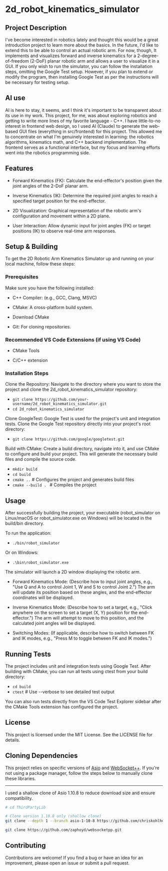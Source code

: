 # 2d_robot_kinematics_simulator

## **Project Description**

I've become interested in robotics lately and thought this would be a great introduction project to learn more about the basics. In the future, I'd like to extend this to be able to control an actual robotic arm. For now, though, It implements and visualizes forward and inverse kinematics for a 2-degree-of-freedom (2-DoF) planar robotic arm and allows a user to visualize it in a GUI. If you only wish to run the simulator, you can follow the installation steps, omitting the Google Test setup. However, if you plan to extend or modify the program, then installing Google Test as per the instructions will be necessary for testing setup.

## AI use
AI is here to stay, it seems, and I think it's important to be transparent about its use in my work. This project, for me, was about exploring robotics and getting to write more lines of my favorite language - C++. I have little-to-no interest in frontend web design, so I used AI (Claude) to generate the web-based GUI files (everything in src/frontend) for this project. This allowed me to concentrate on what I'm genuinely interested in learning: the robotics algorithms, kinematics math, and C++ backend implementation. The frontend serves as a functional interface, but my focus and learning efforts went into the robotics programming side.

## **Features**

- Forward Kinematics (FK): Calculate the end-effector's position given the joint angles of the 2-DoF planar arm.

- Inverse Kinematics (IK): Determine the required joint angles to reach a specified target position for the end-effector.

- 2D Visualization: Graphical representation of the robotic arm's configuration and movement within a 2D plane.

- User Interaction: Allow dynamic input for joint angles (FK) or target positions (IK) to observe real-time arm responses.

## **Setup & Building**

To get the 2D Robotic Arm Kinematics Simulator up and running on your local machine, follow these steps:

### **Prerequisites**

Make sure you have the following installed:

- C++ Compiler: (e.g., GCC, Clang, MSVC)

- CMake: A cross-platform build system.

- Download CMake

- Git: For cloning repositories.

### **Recommended VS Code Extensions (if using VS Code)**

- CMake Tools

- C/C++ extension

### **Installation Steps**

Clone the Repository: Navigate to the directory where you want to store the project and clone the 2d_robot_kinematics_simulator repository:

- `git clone https://github.com/your-username/2d_robot_kinematics_simulator.git`
- `cd 2d_robot_kinematics_simulator`

Clone GoogleTest: Google Test is used for the project's unit and integration tests. Clone the Google Test repository directly into your project's root directory:

- `git clone https://github.com/google/googletest.git`

Build with CMake: Create a build directory, navigate into it, and use CMake to configure and build your project. This will generate the necessary build files and compile the source code.

- `mkdir build`
- `cd build`
- `cmake ..` # Configures the project and generates build files
- `cmake --build . ` # Compiles the project

## **Usage**

After successfully building the project, your executable (robot_simulator on Linux/macOS or robot_simulator.exe on Windows) will be located in the build/bin directory.

To run the application:

- `./bin/robot_simulator`

Or on Windows:

- `.\bin\robot_simulator.exe`

The simulator will launch a 2D window displaying the robotic arm.

- Forward Kinematics Mode: (Describe how to input joint angles, e.g., "Use Q and A to control Joint 1, W and S to control Joint 2.") The arm will update its position based on these angles, and the end-effector coordinates will be displayed.

- Inverse Kinematics Mode: (Describe how to set a target, e.g., "Click anywhere on the screen to set a target (X, Y) position for the end-effector.") The arm will attempt to move to this position, and the calculated joint angles will be displayed.

- Switching Modes: (If applicable, describe how to switch between FK and IK modes, e.g., "Press M to toggle between FK and IK modes.")

## **Running Tests**

The project includes unit and integration tests using Google Test. After building with CMake, you can run all tests using ctest from your build directory:

- `cd build`
- `ctest` # Use --verbose to see detailed test output

You can also run tests directly from the VS Code Test Explorer sidebar after the CMake Tools extension has configured the project.

## **License**

This project is licensed under the MIT License. See the LICENSE file for details.

## **Cloning Dependencies**

This project relies on specific versions of [Asio](https://think-async.com/) and [WebSocket++](https://github.com/zaphoyd/websocketpp). If you're not using a package manager, follow the steps below to manually clone these libraries.

---

I used a shallow clone of Asio 1.10.8 to reduce download size and ensure compatibility.

```bash
# cd ThirdPartyLib 

# Clone version 1.10.8 only (shallow clone)
git clone --depth 1 --branch asio-1-10-8 https://github.com/chriskohlhoff/asio.git

git clone https://github.com/zaphoyd/websocketpp.git
```

## **Contributing**

Contributions are welcome! If you find a bug or have an idea for an improvement, please open an issue or submit a pull request.
